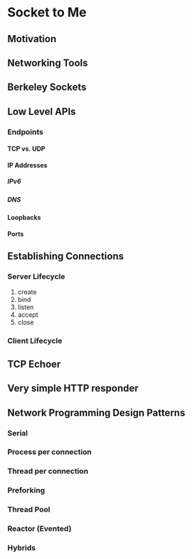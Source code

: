 # Socket to Me

## Motivation

## Networking Tools

## Berkeley Sockets

## Low Level APIs

### Endpoints

#### TCP vs. UDP

#### IP Addresses

##### IPv6

##### DNS

#### Loopbacks

#### Ports

## Establishing Connections

### Server Lifecycle

  1. create
  1. bind
  1. listen
  1. accept
  1. close

### Client Lifecycle

## TCP Echoer

## Very simple HTTP responder

## Network Programming Design Patterns

### Serial

### Process per connection

### Thread per connection

### Preforking

### Thread Pool

### Reactor (Evented)

### Hybrids
